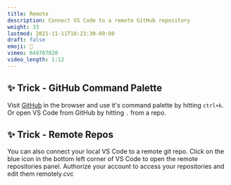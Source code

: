 ```yaml
---
title: Remote
description: Connect VS Code to a remote GitHub repository
weight: 33
lastmod: 2021-11-11T10:23:30-09:00
draft: false
emoji: 📡
vimeo: 649707820
video_length: 1:12
---
```


## ✨ Trick - GitHub Command Palette

Visit [GitHub](https://github.com) in the browser and use it's command palette by hitting `ctrl+k`. Or open VS Code from GitHub by hitting `.` from a repo. 

## ✨ Trick - Remote Repos

You can also connect your local VS Code to a remote git repo. Click on the blue icon in the bottom left corner of VS Code to open the remote repositories panel. Authorize your account to access your repositories and edit them remotely.cvc
